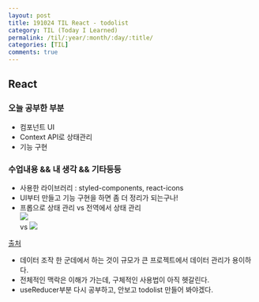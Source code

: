 ```yaml
---
layout: post
title: 191024 TIL React - todolist
category: TIL (Today I Learned)
permalink: /til/:year/:month/:day/:title/
categories: [TIL]
comments: true
---
```


## React ##

### **오늘 공부한 부분**

 - 컴포넌트 UI  
 - Context API로 상태관리  
 - 기능 구현   


 ### **수업내용 && 내 생각 && 기타등등**  
 
- 사용한 라이브러리 : styled-components, react-icons
- UI부터 만들고 기능 구현을 하면 좀 더 정리가 되는구나! 
- 프롭으로 상태 관리 vs 전역에서 상태 관리  
 ![](https://i.imgur.com/hX8jjXG.png)  
 vs
 ![](https://i.imgur.com/lYiiIZF.png) 
 
 [출처](https://react.vlpt.us/mashup-todolist/02-manage-state.html)
 
- 데이터 조작 한 군데에서 하는 것이 규모가 큰 프로젝트에서 데이터 관리가 용이하다.
- 전체적인 맥락은 이해가 가는데, 구체적인 사용법이 아직 헷갈린다. 
- useReducer부분 다시 공부하고, 안보고 todolist 만들어 봐야겠다. 
